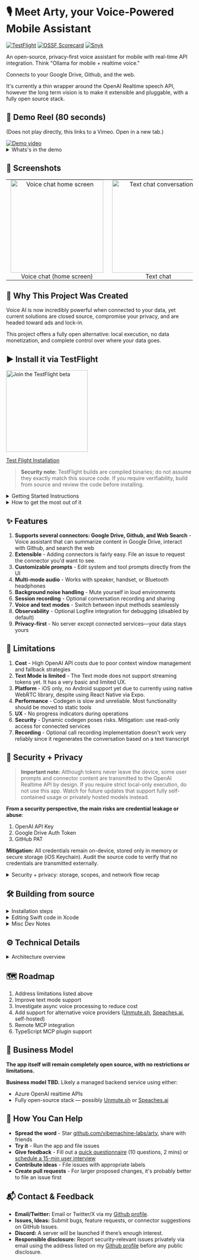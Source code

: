 # 🎙️ Meet Arty, your Voice-Powered Mobile Assistant

[![TestFlight](https://img.shields.io/badge/TestFlight-available-blue)](https://testflight.apple.com/join/DyK83gVd)
[![OSSF Scorecard](https://github.com/vibemachine-labs/arty/actions/workflows/scorecard-pr.yml/badge.svg)](https://github.com/vibemachine-labs/arty/actions/workflows/scorecard-pr.yml)
[![Snyk](https://snyk.io/test/github/vibemachine-labs/arty/badge.svg)](https://snyk.io/test/github/vibemachine-labs/arty)

An open-source, privacy-first voice assistant for mobile with real-time API integration. Think "Ollama for mobile + realtime voice."

Connects to your Google Drive, Github, and the web. 

It's currently a thin wrapper around the OpenAI Realtime speech API, however the long term vision is to make it extensible and pluggable, with a fully open source stack.

## 🎥 Demo Reel (80 seconds)

(Does not play directly, this links to a Vimeo.  Open in a new tab.)

<a href="https://vimeo.com/manage/videos/1127547235" target="_blank">
  <img src="https://github.com/user-attachments/assets/e500b199-f0a2-4d6b-9a1a-f572fc48361a" alt="Demo video">
</a>

<details>
  <summary>Whats's in the demo</summary>

  1. Navigate Google Drive via voice: "Find all files with the name vibemachine in it"
  2. Have the app summarize contents of a document in Google Drive: "Summarize the contents of the vibemachine design doc"
  3. File a Github issue: "Create a new issue to update design doc" 
  4. Show phone with github issue actually filed.

</details>

## 📱 Screenshots

<table style="border-collapse:collapse; border-spacing:0; border:none; margin:0 auto;">
  <tr>
    <td align="center" style="border:none; padding:0 12px;">
      <img width="250" alt="Voice chat home screen" src="https://github.com/user-attachments/assets/16cebc15-46bc-4e9a-8896-17355d079967" />
      <div>Voice chat (home screen)</div>
    </td>
    <td align="center" style="border:none; padding:0 12px;">
      <img width="250" alt="Text chat conversation" src="https://github.com/user-attachments/assets/23a68aad-9b6b-4b21-aebb-2cc73c83530d" />
      <div>Text chat</div>
    </td>
    <td align="center" style="border:none; padding:0 12px;">
      <img width="250" alt="Configure connectors screen" src="https://github.com/user-attachments/assets/5270b4ce-0951-45df-b7b0-9d1ae6402f5d" />
      <div>Configure connectors</div>
    </td>
  </tr>
</table>

## 🎯 Why This Project Was Created

Voice AI is now incredibly powerful when connected to your data, yet current solutions are closed source, compromise your privacy, and are headed toward ads and lock-in.

This project offers a fully open alternative: local execution, no data monetization, and complete control over where your data goes.

## ▶️ Install it via TestFlight

[<img src="https://github.com/user-attachments/assets/33a4ed30-f00d-4639-9389-022d8f9bf581" alt="Join the TestFlight beta" width="220" />](https://testflight.apple.com/join/DyK83gVd)

[Test Flight Installation](https://testflight.apple.com/join/DyK83gVd)

> **Security note:** TestFlight builds are compiled binaries; do not assume they exactly match this source code. If you require verifiability, build from source and review the code before installing.

<details>
  <summary>Getting Started Instructions</summary>

<ol>
  <li>
    <strong>Create a new OpenAI API key.</strong> Grant the minimum realtime permissions shown below: (Models read, Model capabilities write)
    <div><img width="250" alt="OpenAI key scopes step 1" src="https://github.com/user-attachments/assets/6edf15d0-6890-4134-86d8-699423deb051" /></div>
  </li>
  <li>
    <strong>Grant access to Responses API.</strong> 
    <div><img width="250" alt="OpenAI key scopes step 2" src="https://github.com/user-attachments/assets/17edde61-f245-40e4-94cf-357ee19e5b26" /></div>
  </li>
  <li>
    <strong>Paste the key into the onboarding wizard and tap Next.</strong>
    <div><img width="250" alt="Onboarding wizard OpenAI key entry" src="https://github.com/user-attachments/assets/96aee5ed-36f4-467e-b401-45bb5adf5dd7" /></div>
  </li>
  <li>
    <strong>Connect Google Drive so Arty can see your files.</strong> OAuth tokens stay on-device. See
    <a href="#-security--privacy">Security + Privacy</a> for details.
    <div><img width="250" alt="Google Drive permission prompt" src="https://github.com/user-attachments/assets/15e14c92-7e4a-49be-b0ac-197bf5c060fd" /></div>
  </li>
  <li>
    <strong>Choose the Google account you want to use.</strong>
    <div><img width="250" alt="Google account selection" src="https://github.com/user-attachments/assets/a1b101df-c398-479d-aaa3-3e211229cc5a" /></div>
  </li>
  <li>
    <strong>Tap “Hide Advanced” and then “Go to vibemachine (unsafe).”</strong>
    <div><img width="250" alt="Google Drive advanced warning" src="https://github.com/user-attachments/assets/d4df2ff5-d0de-474d-88f9-da684678ba0d" /></div>
  </li>
  <li>
    <strong>Review the OAuth scopes that Arty is requesting.</strong>
    <div><img width="250" alt="Google Drive scopes" src="https://github.com/user-attachments/assets/519bc402-edbf-4853-a29f-d955380bcf52" /></div>
  </li>
  <li>
    <strong>Confirm the connection.</strong> You should see a success screen when Drive is linked.
    <div><img width="250" alt="Google Drive connected confirmation" src="https://github.com/user-attachments/assets/54f1d949-2c23-4ff5-bf1d-5ec8845de9d1" /></div>
  </li>
  <li>
    <strong>Optional: Provide your own Google Drive Client ID for extra control.</strong>
    <div><img width="250" alt="Custom Google Drive client ID" src="https://github.com/user-attachments/assets/364bd8ab-54ca-4e7e-b9b1-6b725773c019" /></div>
  </li>
  <li>
    <strong>Finish the onboarding wizard.</strong>
    <div><img width="250" alt="Onboarding completion screen" src="https://github.com/user-attachments/assets/f05a65b9-7154-4f79-952c-9a71a969ffee" /></div>
  </li>
  <li>
    <strong>Start chatting with Arty.</strong>
    <div><img width="250" alt="Voice chat home screen" src="https://github.com/user-attachments/assets/590ab28c-9609-4486-a132-5e3344e2d5d7" /></div>
  </li>
</ol>

</details>

<details>
  <summary>How to get the most out of it</summary>

- Connect your GitHub account: open the Hamburger Menu → Configure Connectors → GitHub and add a Personal Access Token. When creating the PAT, the recommended scopes are <code>gist</code>, <code>read:org</code>, and <code>repo</code>.
- Personalize Arty: adjust the system prompt, voice, VAD mode, and tool configuration from the Advanced settings sheets to match your workflow.
- Try out text chat mode when you can't use voice.  Under settings, configure it to use text chat mode.  Note, there's no streaming token support yet, so it feels pretty slow.

</details>

## ✨ Features

1. **Supports several connectors: Google Drive, Github, and Web Search** - Voice assistant that can summarize content in Google Drive, interact with Github, and search the web
3. **Extensible** - Adding connectors is fairly easy.  File an issue to request the connector you'd want to see.
4. **Customizable prompts** - Edit system and tool prompts directly from the UI
5. **Multi-mode audio** - Works with speaker, handset, or Bluetooth headphones
6. **Background noise handling** - Mute yourself in loud environments
7. **Session recording** - Optional conversation recording and sharing
8. **Voice and text modes** - Switch between input methods seamlessly
9. **Observability** - Optional Logfire integration for debugging (disabled by default)
10. **Privacy-first** - No server except connected services—your data stays yours


## 🚧 Limitations

1. **Cost** - High OpenAI API costs due to poor context window management and fallback strategies
1. **Text Mode is limited** - The Text mode does not support streaming tokens yet.  It has a very basic and limited UX.
1. **Platform** - iOS only, no Android support yet due to currently using native WebRTC library, despite using React Native via Expo.  
1. **Performance** - Codegen is slow and unreliable. Most functionality should be moved to static tools
1. **UX** - No progress indicators during operations
1. **Security** - Dynamic codegen poses risks. Mitigation: use read-only access for connected services
1. **Recording** - Optional call recording implementation doesn't work very reliably since it regenerates the conversation based on a text transcript

## 🔐 Security + Privacy

> **Important note:** Although tokens never leave the device, some user prompts and connector content are transmitted to the OpenAI Realtime API by design. If you require strict local-only execution, do not use this app. Watch for future updates that support fully self-contained usage or privately hosted models instead.

**From a security perspective, the main risks are credential leakage or abuse**:

1. OpenAI API Key
1. Google Drive Auth Token
1. GitHub PAT

**Mitigation:** All credentials remain on-device, stored only in memory or secure storage (iOS Keychain). Audit the source code to verify that no credentials are transmitted externally.

<details>
  <summary>Security + privacy: storage, scopes, and network flow recap</summary>

- All token storage in memory and secure storage happens in `lib/secure-storage.ts`
- The actual saving/retrieval of tokens is delegated to the Expo library `expo-secure-store`
- Transport security: All outbound requests to OpenAI, Google, GitHub, and Logfire use HTTPS with TLS handled by each provider. This project does not introduce custom proxies or MITM layers.
- Prompt-injection and mis-issuance: The app does not currently detect or prevent malicious model output from executing unexpected write actions. Use read-only scopes wherever possible.
- OAuth tokens and API keys are stored via `expo-secure-store`, which maps to the iOS Keychain using the `kSecAttrAccessibleAfterFirstUnlockThisDeviceOnly` accessibility level. Tokens are never written to plaintext disk.
- Recording is off by default, and conversation transcripts are not saved. Optional recordings remain on-device and rely on standard iOS filesystem encryption.
- No third-party endpoints beyond OpenAI, Google, GitHub, and optional Logfire are contacted at runtime. The app does not embed analytics, crash reporting SDKs, or ad networks.

- The Google Drive OAuth scope used by the default Client ID in the TestFlight build is read-only—it can create or edit files that the app created, but cannot edit or delete files that originated elsewhere. For tighter control, register your own Google Drive app, supply its Client ID, and grant the permissions you deem appropriate.
- When creating a GitHub Personal Access Token, choose scopes based on your comfort level. Enable write scopes (for example, issue creation) explicitly—they are not required for basic usage.
- Assume that connector operations which retrieve file contents may send that content to the LLM for summarization unless you have deliberately disabled that behavior.

Observability logs are disabled by default. Note that these should be automatically scrubbed of API tokens by Logfire itself. Only enable Logfire after you have audited the code and feel comfortable—this is mainly a developer feature and not recommended for casual usage or testing.

Out of scope: This project does not currently defend against (1) on-device compromise, (2) malicious LLM responses executing actions against connected services using delegated tokens, or (3) interception of API traffic by the model provider.

</details>


## 🛠️ Building from source

<details>
  <summary>Installation steps</summary>

### Clone project and install dependencies

```bash
git clone https://github.com/vibemachine-labs/arty.git
cd arty
curl -fsSL https://bun.sh/install | bash
bun install
```

### Create a Google Drive Client ID

When building from source, you will need to provide your own Google Drive Client ID.  You can decide the permissions you want to give it, as well as whether you want to go through the verification process.

[Google API Instructions](https://support.google.com/cloud/answer/15549257)

For testing, the following oauth scopes are suggested:

1. See and download your google drive files (included by default)
1. See, edit, create, and delete only the specific Google Drive files you use with this app

### Run the app

To run in the iOS simulator:

```bash
bunx expo run:ios
```

⚠️ Audio is flaky on the iOS Simulator.  Using a real device is highly recommended.

To run on a physical device:

```bash
bunx expo run:ios --device
```

</details>

<details>
  <summary>Editing Swift code in Xcode</summary>

### Open Xcode project

To open the project in Xcode:

```bash
xed ios
```

In Xcode, the native swift code will be under **Pods / Development Pods**

</details>

<details>
  <summary>Misc Dev Notes</summary>


### Disable onboarding wizard (optional)

For certain testing scenarios, disable the onboarding wizard by editing `app/index.tsx` and commenting out the `useEffect` block that evaluates onboarding status:

```typescript
useEffect(() => {
  let isActive = true;

  const evaluateOnboardingStatus = async () => {
    try {
      const storedKey = await getApiKey();
      const hasStoredKey = typeof storedKey === "string" && storedKey.trim().length > 0;
      if (!isActive) {
        return;
      }
      setOnboardingVisible(!hasStoredKey);
    } catch (error) {
      if (!isActive) {
        return;
      }
      log.warn("Unable to determine onboarding status from secure storage", error);
      setOnboardingVisible(true);
    }
  };

  if (!apiKeyConfigVisible) {
    void evaluateOnboardingStatus();
  }

  return () => {
    isActive = false;
  };
}, [apiKeyConfigVisible, onboardingCheckToken]);
```

### Development notes

- Project bootstrapped with `bunx create-expo-app@latest .`
- Refresh dependencies after pulling new changes: `bunx expo install`
- Install new dependencies: `bunx expo install <package-name>`
- Allow LAN access once: `bunx expo start --lan`

### Run on iOS device via ad hoc distribution

1. Register device: `eas device:create`
2. Scan the generated QR code on the device and install the provisioning profile via Settings.
3. Configure build: `bunx eas build:configure`
4. Build: `eas build --platform ios --profile dev_self_contained`

### Clean build

If pods misbehave, rebuild from scratch:

```bash
bunx expo prebuild --clean --platform ios
bunx expo run:ios
```

</details>


## ⚙️ Technical Details

<details>
  <summary>Architecture overview</summary>

### Native Swift WebRTC Client

React Native WebRTC libraries did not reliably support speakerphone mode during prototyping. The native Swift implementation resolves this issue but adds complexity and delays Android support.

### Codegen vs Static Tools

Dynamic code generation currently powers connector operations, enabling rapid prototyping. Long-term, the plan is to transition to statically defined tools with codegen as a fallback option.

### MCP Support

Not yet implemented since all tools are currently local. Future versions will add MCP server support via cloud or local tunnel connections.

### Web Search

GPT-4 web search serves as a temporary solution. The roadmap includes integrating a dedicated search API (e.g., Brave Search) using user-provided API tokens.

### Voice / Text LLM backend

OpenAI is currently the only supported backend. Adding support for multiple providers and self-hosted backends is on the roadmap.

</details>

## 🗺️ Roadmap

1. Address limitations listed above
1. Improve text mode support
1. Investigate async voice processing to reduce cost
1. Add support for alternative voice providers ([Unmute.sh](https://unmute.sh/), [Speaches.ai](https://speaches.ai), self-hosted)
1. Remote MCP integration
1. TypeScript MCP plugin support

## 💼 Business Model

**The app itself will remain completely open source, with no restrictions or limitations.**

**Business model TBD.** Likely a managed backend service using either:

* Azure OpenAI realtime APIs
* Fully open-source stack — possibly [Unmute.sh](https://unmute.sh/) or [Speaches.ai](https://speaches.ai)

## 🤝 How You Can Help

- **Spread the word** - Star [github.com/vibemachine-labs/arty](https://github.com/vibemachine-labs/arty), share with friends
- **Try it** - Run the app and file issues
- **Give feedback** - Fill out a [quick questionnaire](https://tally.so/r/mJNgqK) (10 questions, 2 mins) or [schedule a 15-min user interview](https://cal.com/tleyden/15-min-whenever)
- **Contribute ideas** - File issues with appropriate labels
- **Create pull requests** - For larger proposed changes, it's probably better to file an issue first


## 📬 Contact & Feedback

- **Email/Twitter:** Email or Twitter/X via my [Github profile](https://github.com/tleyden).
- **Issues, Ideas:** Submit bugs, feature requests, or connector suggestions on GitHub Issues.
- **Discord:** A server will be launched if there’s enough interest.
- **Responsible disclosure:** Report security-relevant issues privately via email using the address listed on my [Github profile](https://github.com/tleyden) before any public disclosure.
